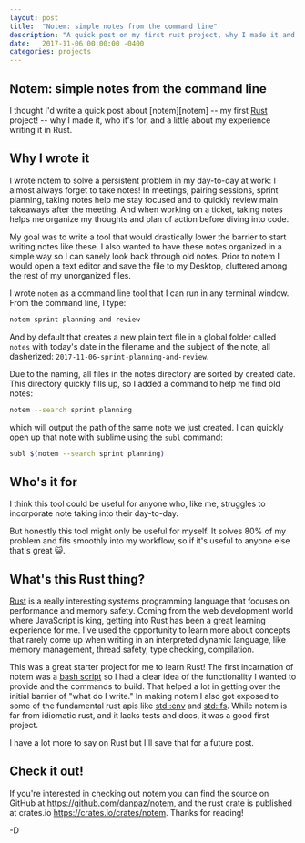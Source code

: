 ```yaml
---
layout: post
title:  "Notem: simple notes from the command line"
description: "A quick post on my first rust project, why I made it and what it's good for"
date:   2017-11-06 00:00:00 -0400
categories: projects
---
```


## Notem: simple notes from the command line

I thought I'd write a quick post about [notem][notem] -- my first [Rust][rust]
project! -- why I made it, who it's for, and a little about my experience
writing it in Rust.

## Why I wrote it

I wrote notem to solve a persistent problem in my day-to-day at work:
I almost always forget to take notes! In meetings, pairing sessions, sprint
planning, taking notes help me stay focused and to quickly review main takeaways
after the meeting. And when working on a ticket, taking notes helps me organize
my thoughts and plan of action before diving into code.

My goal was to write a tool that would drastically lower the barrier to start
writing notes like these. I also wanted to have these notes organized in a
simple way so I can sanely look back through old notes. Prior to notem I would
open a text editor and save the file to my Desktop, cluttered among the rest of
my unorganized files.

I wrote `notem` as a command line tool that I can run in any terminal window.
From the command line, I type:

```sh
notem sprint planning and review
```

And by default that  creates a new plain text file in a global folder called
`notes` with today's date in the filename and the subject of the note, all
dasherized: `2017-11-06-sprint-planning-and-review`.


Due to the naming, all files in the notes directory are sorted by created date.
This directory quickly fills up, so I added a command to help me find old notes:

```sh
notem --search sprint planning
```

which will output the path of the same note we just created. I can quickly open
up that note with sublime using the `subl` command:

```sh
subl $(notem --search sprint planning)
```

## Who's it for

I think this tool could be useful for anyone who, like me, struggles to
incorporate note taking into their day-to-day.

But honestly this tool might only be useful for myself. It solves 80% of my
problem and fits smoothly into my workflow, so if it's useful to anyone else
that's great 😺.

## What's this Rust thing?

[Rust][rust] is a really interesting systems programming language that
focuses on performance and memory safety. Coming from the web development world
where JavaScript is king, getting into Rust has been a great learning experience
for me. I've used the opportunity to learn more about concepts that rarely come
up when writing in an interpreted dynamic language, like memory management,
thread safety, type checking, compilation.

This was a great starter project for me to learn Rust! The first incarnation of
notem was a [bash script][] so I had a clear idea of the functionality I wanted
to provide and the commands to build. That helped a lot in getting over the
initial barrier of "what do I write." In making notem I also got exposed to some
of the fundamental rust apis like [std::env][] and [std::fs][].
While notem is far from idiomatic rust, and it lacks tests and docs, it was a
good first project.

I have a lot more to say on Rust but I'll save that for a future post.

## Check it out!

If you're interested in checking out notem you can find the source on GitHub at
https://github.com/danpaz/notem, and the rust crate is published at crates.io
https://crates.io/crates/notem. Thanks for reading!

-D


[github]: https://github.com/danpaz/notem
[crate]: https://crates.io/crates/notem
[rust]: https://www.rust-lang.org/
[bash script]: https://github.com/danpaz/notem/blob/e811fff4eb65be3ec62573c489b4c50136a97764/notem
[book]: https://doc.rust-lang.org/book/
[std::env]: https://doc.rust-lang.org/std/env/
[std::fs]: https://doc.rust-lang.org/std/fs/
